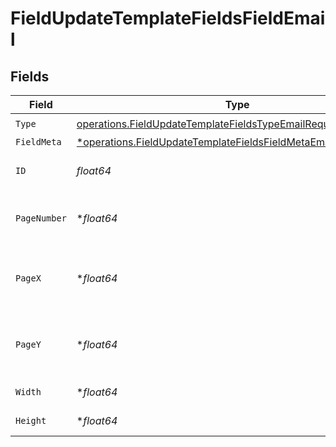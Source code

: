 # FieldUpdateTemplateFieldsFieldEmail


## Fields

| Field                                                                                                                                           | Type                                                                                                                                            | Required                                                                                                                                        | Description                                                                                                                                     |
| ----------------------------------------------------------------------------------------------------------------------------------------------- | ----------------------------------------------------------------------------------------------------------------------------------------------- | ----------------------------------------------------------------------------------------------------------------------------------------------- | ----------------------------------------------------------------------------------------------------------------------------------------------- |
| `Type`                                                                                                                                          | [operations.FieldUpdateTemplateFieldsTypeEmailRequestBody1](../../models/operations/fieldupdatetemplatefieldstypeemailrequestbody1.md)          | :heavy_check_mark:                                                                                                                              | N/A                                                                                                                                             |
| `FieldMeta`                                                                                                                                     | [*operations.FieldUpdateTemplateFieldsFieldMetaEmailRequestBody](../../models/operations/fieldupdatetemplatefieldsfieldmetaemailrequestbody.md) | :heavy_minus_sign:                                                                                                                              | N/A                                                                                                                                             |
| `ID`                                                                                                                                            | *float64*                                                                                                                                       | :heavy_check_mark:                                                                                                                              | The ID of the field to update.                                                                                                                  |
| `PageNumber`                                                                                                                                    | **float64*                                                                                                                                      | :heavy_minus_sign:                                                                                                                              | The page number the field will be on.                                                                                                           |
| `PageX`                                                                                                                                         | **float64*                                                                                                                                      | :heavy_minus_sign:                                                                                                                              | The X coordinate of where the field will be placed.                                                                                             |
| `PageY`                                                                                                                                         | **float64*                                                                                                                                      | :heavy_minus_sign:                                                                                                                              | The Y coordinate of where the field will be placed.                                                                                             |
| `Width`                                                                                                                                         | **float64*                                                                                                                                      | :heavy_minus_sign:                                                                                                                              | The width of the field.                                                                                                                         |
| `Height`                                                                                                                                        | **float64*                                                                                                                                      | :heavy_minus_sign:                                                                                                                              | The height of the field.                                                                                                                        |